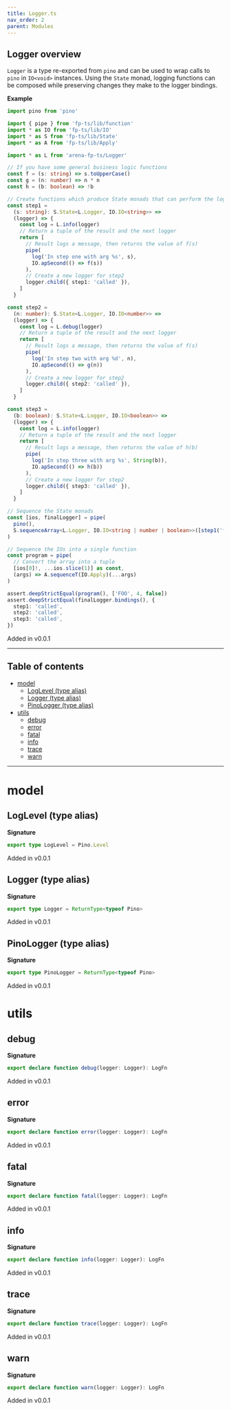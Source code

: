 ```yaml
---
title: Logger.ts
nav_order: 2
parent: Modules
---
```


## Logger overview

`Logger` is a type re-exported from `pino` and can be used to wrap calls to
`pino` in `IO<void>` instances. Using the `State` monad, logging functions
can be composed while preserving changes they make to the logger bindings.

**Example**

```ts
import pino from 'pino'

import { pipe } from 'fp-ts/lib/function'
import * as IO from 'fp-ts/lib/IO'
import * as S from 'fp-ts/lib/State'
import * as A from 'fp-ts/lib/Apply'

import * as L from 'arena-fp-ts/Logger'

// If you have some general business logic functions
const f = (s: string) => s.toUpperCase()
const g = (n: number) => n * n
const h = (b: boolean) => !b

// Create functions which produce State monads that can perform the logging
const step1 =
  (s: string): S.State<L.Logger, IO.IO<string>> =>
  (logger) => {
    const log = L.info(logger)
    // Return a tuple of the result and the next logger
    return [
      // Result logs a message, then returns the value of f(s)
      pipe(
        log('In step one with arg %s', s),
        IO.apSecond(() => f(s))
      ),
      // Create a new logger for step2
      logger.child({ step1: 'called' }),
    ]
  }

const step2 =
  (n: number): S.State<L.Logger, IO.IO<number>> =>
  (logger) => {
    const log = L.debug(logger)
    // Return a tuple of the result and the next logger
    return [
      // Result logs a message, then returns the value of f(s)
      pipe(
        log('In step two with arg %d', n),
        IO.apSecond(() => g(n))
      ),
      // Create a new logger for step2
      logger.child({ step2: 'called' }),
    ]
  }

const step3 =
  (b: boolean): S.State<L.Logger, IO.IO<boolean>> =>
  (logger) => {
    const log = L.info(logger)
    // Return a tuple of the result and the next logger
    return [
      // Result logs a message, then returns the value of h(b)
      pipe(
        log('In step three with arg %s', String(b)),
        IO.apSecond(() => h(b))
      ),
      // Create a new logger for step2
      logger.child({ step3: 'called' }),
    ]
  }

// Sequence the State monads
const [ios, finalLogger] = pipe(
  pino(),
  S.sequenceArray<L.Logger, IO.IO<string | number | boolean>>([step1('foo'), step2(2), step3(true)])
)

// Sequence the IOs into a single function
const program = pipe(
  // Convert the array into a tuple
  [ios[0]!, ...ios.slice(1)] as const,
  (args) => A.sequenceT(IO.Apply)(...args)
)

assert.deepStrictEqual(program(), ['FOO', 4, false])
assert.deepStrictEqual(finalLogger.bindings(), {
  step1: 'called',
  step2: 'called',
  step3: 'called',
})
```

Added in v0.0.1

---

<h2 class="text-delta">Table of contents</h2>

- [model](#model)
  - [LogLevel (type alias)](#loglevel-type-alias)
  - [Logger (type alias)](#logger-type-alias)
  - [PinoLogger (type alias)](#pinologger-type-alias)
- [utils](#utils)
  - [debug](#debug)
  - [error](#error)
  - [fatal](#fatal)
  - [info](#info)
  - [trace](#trace)
  - [warn](#warn)

---

# model

## LogLevel (type alias)

**Signature**

```ts
export type LogLevel = Pino.Level
```

Added in v0.0.1

## Logger (type alias)

**Signature**

```ts
export type Logger = ReturnType<typeof Pino>
```

Added in v0.0.1

## PinoLogger (type alias)

**Signature**

```ts
export type PinoLogger = ReturnType<typeof Pino>
```

Added in v0.0.1

# utils

## debug

**Signature**

```ts
export declare function debug(logger: Logger): LogFn
```

Added in v0.0.1

## error

**Signature**

```ts
export declare function error(logger: Logger): LogFn
```

Added in v0.0.1

## fatal

**Signature**

```ts
export declare function fatal(logger: Logger): LogFn
```

Added in v0.0.1

## info

**Signature**

```ts
export declare function info(logger: Logger): LogFn
```

Added in v0.0.1

## trace

**Signature**

```ts
export declare function trace(logger: Logger): LogFn
```

Added in v0.0.1

## warn

**Signature**

```ts
export declare function warn(logger: Logger): LogFn
```

Added in v0.0.1
